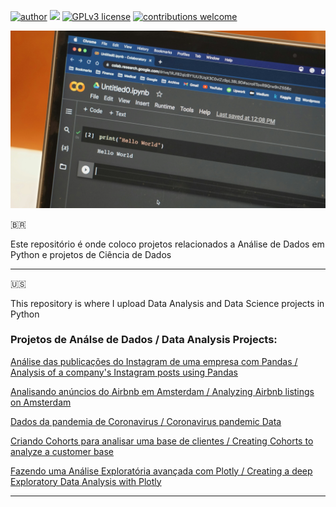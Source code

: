 [![author](https://img.shields.io/badge/author-carlosfab-red.svg)](https://www.linkedin.com/in/carlosfab) [![](https://img.shields.io/badge/python-3.7+-blue.svg)](https://www.python.org/downloads/release/python-365/) [![GPLv3 license](https://img.shields.io/badge/License-GPLv3-blue.svg)](http://perso.crans.org/besson/LICENSE.html) [![contributions welcome](https://img.shields.io/badge/contributions-welcome-brightgreen.svg?style=flat)](https://github.com/carlosfab/data_science/issues)

<p align="center">
  <img src="ipynb_notebook_img.jpg" >
</p>

🇧🇷

Este repositório é onde coloco projetos relacionados a Análise de Dados em Python e projetos de Ciência de Dados

-------------

🇺🇸

This repository is where I upload Data Analysis and Data Science projects in Python


### Projetos de Análse de Dados / Data Analysis Projects:

[Análise das publicações do Instagram de uma empresa com Pandas / Analysis of a company's Instagram posts using Pandas](https://github.com/gmcosta94/data_science/tree/main/instagram_pandas)

[Analisando anúncios do Airbnb em Amsterdam / Analyzing Airbnb listings on Amsterdam](https://github.com/gmcosta94/data_science/tree/main/airbnb_amsterdam)

[Dados da pandemia de Coronavirus / Coronavirus pandemic Data](https://github.com/gmcosta94/data_science/tree/main/covid_data)

[Criando Cohorts para analisar uma base de clientes / Creating Cohorts to analyze a customer base](https://github.com/gmcosta94/data_science/tree/main/cohort_analysis)

[Fazendo uma Análise Exploratória avançada com Plotly / Creating a deep Exploratory Data Analysis with Plotly](https://github.com/gmcosta94/data_science/tree/main/eda_plotly)





---



